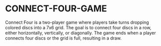 # CONNECT-FOUR-GAME
Connect Four is a two-player game where players take turns dropping colored discs into a 7x6 grid. The goal is to connect four discs in a row, either horizontally, vertically, or diagonally. The game ends when a player connects four discs or the grid is full, resulting in a draw.
